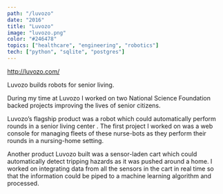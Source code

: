 ```yaml
---
path: "/luvozo"
date: "2016"
title: "Luvozo"
image: "luvozo.png"
color: "#246478"
topics: ["healthcare", "engineering", "robotics"]
tech: ["python", "sqlite", "postgres"]
---
```


http://luvozo.com/

Luvozo builds robots for senior living.

During my time at Luvozo I worked on two National Science Foundation backed projects improving the lives of senior citizens.

Luvozo’s flagship product was a robot which could automatically perform rounds in a senior living center . The first project I worked on was a web console for managing fleets of these nurse-bots as they perform their rounds in a nursing-home setting.

Another product Luvozo built was a sensor-laden cart which could automatically detect tripping hazards as it was pushed around a home. I worked on integrating data from all the sensors in the cart in real time so that the information could be piped to a machine learning algorithm and processed.
